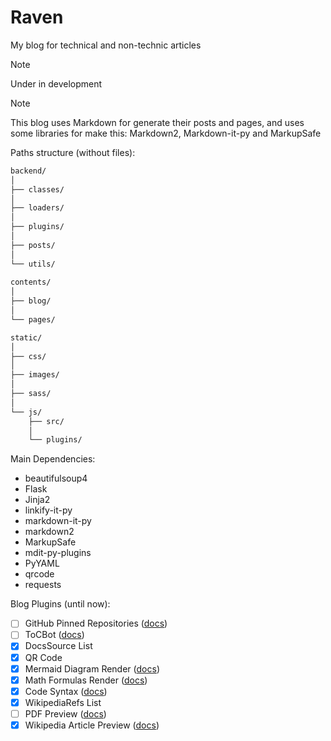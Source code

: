 # Raven

My blog for technical and non-technic articles

> [!note]
> Under in development

> [!note]
>
> This blog uses Markdown for generate their posts and pages, and uses some libraries for make this: Markdown2, Markdown-it-py and MarkupSafe

Paths structure (without files):

```markdown
backend/
│
├── classes/
│
├── loaders/
│
├── plugins/
│
├── posts/
│
└── utils/
  
contents/
│
├── blog/
│
└── pages/

static/
│
├── css/
│
├── images/
│
├── sass/
│
└── js/
    ├── src/
    │
    └── plugins/
```

Main Dependencies:

* beautifulsoup4
* Flask
* Jinja2
* linkify-it-py
* markdown-it-py
* markdown2
* MarkupSafe
* mdit-py-plugins
* PyYAML
* qrcode
* requests

Blog Plugins (until now):

* [ ] GitHub Pinned Repositories ([docs](https://github.com/kremilly/MyApis/wiki/github))
* [ ] ToCBot ([docs](https://tscanlin.github.io/tocbot/))
* [X] DocsSource List
* [X] QR Code
* [X] Mermaid Diagram Render ([docs](https://mermaid.js.org/))
* [X] Math Formulas Render ([docs](https://www.mathjax.org/))
* [X] Code Syntax ([docs](https://prismjs.com/index.html))
* [X] WikipediaRefs List
* [ ] PDF Preview ([docs](https://github.com/kremilly/MyApis/wiki/pdfthumb))
* [X] Wikipedia Article Preview ([docs](https://github.com/kremilly/MyApis/wiki/wikipedia))
